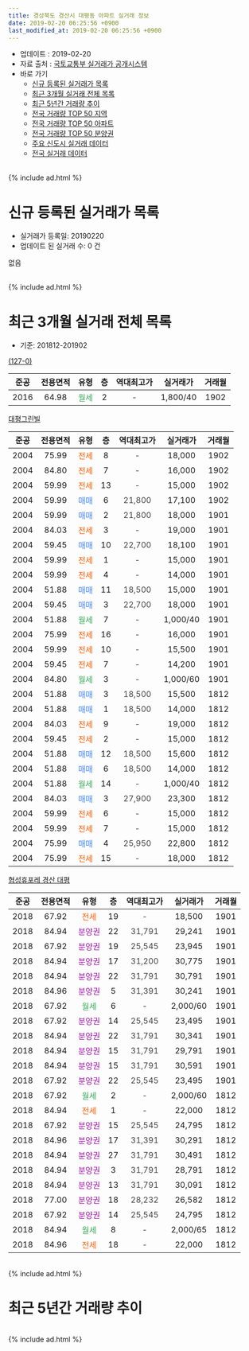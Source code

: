 ```yaml
---
title: 경상북도 경산시 대평동 아파트 실거래 정보
date: 2019-02-20 06:25:56 +0900
last_modified_at: 2019-02-20 06:25:56 +0900
---
```


* 업데이트 : 2019-02-20
* 자료 출처 : [국토교통부 실거래가 공개시스템](http://rt.molit.go.kr)
* 바로 가기
    * [신규 등록된 실거래가 목록](#신규-등록된-실거래가-목록)
    * [최근 3개월 실거래 전체 목록](#최근-3개월-실거래-전체-목록)
    * [최근 5년간 거래량 추이](#최근-5년간-거래량-추이)
    * [전국 거래량 TOP 50 지역](https://inasie.github.io/apt-trade-info/최근-3개월-전국에서-가장-거래가-많이-발생한-지역)
    * [전국 거래량 TOP 50 아파트](https://inasie.github.io/apt-trade-info/최근-3개월-전국에서-가장-거래가-많이-발생한-아파트)
    * [전국 거래량 TOP 50 분양권](https://inasie.github.io/apt-trade-info/최근-3개월-전국에서-가장-거래가-많이-발생한-분양권)
    * [주요 신도시 실거래 데이터](https://inasie.github.io/apt-trade-info/주요-신도시)
    * [전국 실거래 데이터](https://inasie.github.io/apt-trade-info/전국)
<br>
{% include ad.html %}
<br>

# 신규 등록된 실거래가 목록
* 실거래가 등록일: 20190220
* 업데이트 된 실거래 수: 0 건

없음

<br>
{% include ad.html %}
<br>

# 최근 3개월 실거래 전체 목록
* 기준: 201812-201902


[(127-0)](https://search.naver.com/search.naver?query=%EA%B2%BD%EC%83%81%EB%B6%81%EB%8F%84+%EA%B2%BD%EC%82%B0%EC%8B%9C+%EB%8C%80%ED%8F%89%EB%8F%99+%28127-0%29)

|준공|전용면적|유형|층|역대최고가|실거래가|거래월|
|:---:|:---:|:---:|:---:|:---:|:---:|:---:|
|2016|64.98|<span style="color:#34a853">월세</span>|2|<span style="color:#444444">-</span>|1,800/40|1902|

[대평그린빌](https://search.naver.com/search.naver?query=%EA%B2%BD%EC%83%81%EB%B6%81%EB%8F%84+%EA%B2%BD%EC%82%B0%EC%8B%9C+%EB%8C%80%ED%8F%89%EB%8F%99+%EB%8C%80%ED%8F%89%EA%B7%B8%EB%A6%B0%EB%B9%8C)

|준공|전용면적|유형|층|역대최고가|실거래가|거래월|
|:---:|:---:|:---:|:---:|:---:|:---:|:---:|
|2004|75.99|<span style="color:#ff5a00">전세</span>|8|<span style="color:#444444">-</span>|18,000|1902|
|2004|84.80|<span style="color:#ff5a00">전세</span>|7|<span style="color:#444444">-</span>|16,000|1902|
|2004|59.99|<span style="color:#ff5a00">전세</span>|13|<span style="color:#444444">-</span>|15,000|1902|
|2004|59.99|<span style="color:#4285f3">매매</span>|6|<span style="color:#444444">21,800</span>|17,100|1902|
|2004|59.99|<span style="color:#4285f3">매매</span>|2|<span style="color:#444444">21,800</span>|18,000|1901|
|2004|84.03|<span style="color:#ff5a00">전세</span>|3|<span style="color:#444444">-</span>|19,000|1901|
|2004|59.45|<span style="color:#4285f3">매매</span>|10|<span style="color:#444444">22,700</span>|18,100|1901|
|2004|59.99|<span style="color:#ff5a00">전세</span>|1|<span style="color:#444444">-</span>|15,000|1901|
|2004|59.99|<span style="color:#ff5a00">전세</span>|4|<span style="color:#444444">-</span>|14,000|1901|
|2004|51.88|<span style="color:#4285f3">매매</span>|11|<span style="color:#444444">18,500</span>|15,000|1901|
|2004|59.45|<span style="color:#4285f3">매매</span>|3|<span style="color:#444444">22,700</span>|18,000|1901|
|2004|51.88|<span style="color:#34a853">월세</span>|7|<span style="color:#444444">-</span>|1,000/40|1901|
|2004|75.99|<span style="color:#ff5a00">전세</span>|16|<span style="color:#444444">-</span>|16,000|1901|
|2004|59.99|<span style="color:#ff5a00">전세</span>|10|<span style="color:#444444">-</span>|15,500|1901|
|2004|59.45|<span style="color:#ff5a00">전세</span>|7|<span style="color:#444444">-</span>|14,200|1901|
|2004|84.80|<span style="color:#34a853">월세</span>|3|<span style="color:#444444">-</span>|1,000/60|1901|
|2004|51.88|<span style="color:#4285f3">매매</span>|3|<span style="color:#444444">18,500</span>|15,500|1812|
|2004|51.88|<span style="color:#4285f3">매매</span>|1|<span style="color:#444444">18,500</span>|14,000|1812|
|2004|84.03|<span style="color:#ff5a00">전세</span>|9|<span style="color:#444444">-</span>|19,000|1812|
|2004|59.45|<span style="color:#ff5a00">전세</span>|2|<span style="color:#444444">-</span>|15,000|1812|
|2004|51.88|<span style="color:#4285f3">매매</span>|12|<span style="color:#444444">18,500</span>|15,600|1812|
|2004|51.88|<span style="color:#4285f3">매매</span>|6|<span style="color:#444444">18,500</span>|14,000|1812|
|2004|51.88|<span style="color:#34a853">월세</span>|14|<span style="color:#444444">-</span>|1,000/40|1812|
|2004|84.03|<span style="color:#4285f3">매매</span>|3|<span style="color:#444444">27,900</span>|23,300|1812|
|2004|59.99|<span style="color:#ff5a00">전세</span>|6|<span style="color:#444444">-</span>|15,000|1812|
|2004|59.99|<span style="color:#ff5a00">전세</span>|7|<span style="color:#444444">-</span>|15,000|1812|
|2004|75.99|<span style="color:#4285f3">매매</span>|4|<span style="color:#444444">25,950</span>|22,800|1812|
|2004|75.99|<span style="color:#ff5a00">전세</span>|15|<span style="color:#444444">-</span>|18,000|1812|

[협성휴포레 경산 대평](https://search.naver.com/search.naver?query=%EA%B2%BD%EC%83%81%EB%B6%81%EB%8F%84+%EA%B2%BD%EC%82%B0%EC%8B%9C+%EB%8C%80%ED%8F%89%EB%8F%99+%ED%98%91%EC%84%B1%ED%9C%B4%ED%8F%AC%EB%A0%88+%EA%B2%BD%EC%82%B0+%EB%8C%80%ED%8F%89)

|준공|전용면적|유형|층|역대최고가|실거래가|거래월|
|:---:|:---:|:---:|:---:|:---:|:---:|:---:|
|2018|67.92|<span style="color:#ff5a00">전세</span>|19|<span style="color:#444444">-</span>|18,500|1901|
|2018|84.94|<span style="color:#9C11A5">분양권</span>|22|<span style="color:#444444">31,791</span>|29,241|1901|
|2018|67.92|<span style="color:#9C11A5">분양권</span>|19|<span style="color:#444444">25,545</span>|23,945|1901|
|2018|84.94|<span style="color:#9C11A5">분양권</span>|17|<span style="color:#444444">31,200</span>|30,775|1901|
|2018|84.94|<span style="color:#9C11A5">분양권</span>|22|<span style="color:#444444">31,791</span>|30,791|1901|
|2018|84.96|<span style="color:#9C11A5">분양권</span>|5|<span style="color:#444444">31,391</span>|30,241|1901|
|2018|67.92|<span style="color:#34a853">월세</span>|6|<span style="color:#444444">-</span>|2,000/60|1901|
|2018|67.92|<span style="color:#9C11A5">분양권</span>|14|<span style="color:#444444">25,545</span>|23,495|1901|
|2018|84.94|<span style="color:#9C11A5">분양권</span>|22|<span style="color:#444444">31,791</span>|30,341|1901|
|2018|84.94|<span style="color:#9C11A5">분양권</span>|15|<span style="color:#444444">31,791</span>|29,791|1901|
|2018|84.94|<span style="color:#9C11A5">분양권</span>|15|<span style="color:#444444">31,791</span>|30,591|1901|
|2018|67.92|<span style="color:#9C11A5">분양권</span>|22|<span style="color:#444444">25,545</span>|23,495|1901|
|2018|67.92|<span style="color:#34a853">월세</span>|2|<span style="color:#444444">-</span>|2,000/60|1812|
|2018|84.94|<span style="color:#ff5a00">전세</span>|1|<span style="color:#444444">-</span>|22,000|1812|
|2018|67.92|<span style="color:#9C11A5">분양권</span>|15|<span style="color:#444444">25,545</span>|24,795|1812|
|2018|84.96|<span style="color:#9C11A5">분양권</span>|17|<span style="color:#444444">31,391</span>|30,291|1812|
|2018|84.94|<span style="color:#9C11A5">분양권</span>|27|<span style="color:#444444">31,791</span>|30,491|1812|
|2018|84.94|<span style="color:#9C11A5">분양권</span>|3|<span style="color:#444444">31,791</span>|28,791|1812|
|2018|84.94|<span style="color:#9C11A5">분양권</span>|13|<span style="color:#444444">31,791</span>|30,091|1812|
|2018|77.00|<span style="color:#9C11A5">분양권</span>|18|<span style="color:#444444">28,232</span>|26,582|1812|
|2018|67.92|<span style="color:#9C11A5">분양권</span>|14|<span style="color:#444444">25,545</span>|24,795|1812|
|2018|84.94|<span style="color:#34a853">월세</span>|8|<span style="color:#444444">-</span>|2,000/65|1812|
|2018|84.96|<span style="color:#ff5a00">전세</span>|18|<span style="color:#444444">-</span>|22,000|1812|


<br>
{% include ad.html %}
<br>

# 최근 5년간 거래량 추이


<div style="width:100%;">
    <canvas id="deal_progress" height="200"></canvas>
</div>

<script>
new Chart(document.getElementById("deal_progress"), {
    type: 'line',
    data: {
        labels: ['201402','201403','201404','201405','201406','201407','201408','201409','201410','201411','201412','201501','201502','201503','201504','201505','201506','201507','201508','201509','201510','201511','201512','201601','201602','201603','201604','201605','201606','201607','201608','201609','201610','201611','201612','201701','201702','201703','201704','201705','201706','201707','201708','201709','201710','201711','201712','201801','201802','201803','201804','201805','201806','201807','201808','201809','201810','201811','201812','201901','201902'],
        datasets: [{
            label: '매매',
            pointRadius: 1,
            data: [8, 5, 10, 6, 5, 5, 7, 15, 11, 12, 8, 14, 16, 17, 13, 6, 8, 11, 11, 2, 6, 1, 3, 1, 1, 3, 5, 2, 8, 4, 6, 7, 5, 14, 1, 2, 6, 8, 2, 5, 9, 17, 19, 11, 12, 8, 4, 18, 19, 23, 25, 25, 23, 23, 27, 18, 19, 19, 13, 14, 1],
            borderColor: "rgba(255, 201, 14, 1)",
            backgroundColor: "rgba(255, 201, 14, 0.5)",
            fill: false,
            lineTension: 0
        },{
            label: '전월세',
            pointRadius: 1,
            data: [3, 4, 4, 5, 3, 6, 3, 4, 3, 4, 6, 6, 2, 5, 4, 3, 3, 7, 3, 4, 6, 2, 3, 5, 7, 2, 2, 1, 5, 4, 4, 4, 7, 5, 5, 6, 8, 4, 2, 2, 5, 6, 9, 7, 4, 6, 1, 8, 3, 9, 10, 8, 9, 15, 23, 12, 17, 5, 10, 10, 4],
            borderColor: "rgba(0, 141, 185, 1)",
            backgroundColor: "rgba(0, 141, 185, 0.5)",
            fill: false,
            lineTension: 0
        }
        ]
    },
    options: {
        responsive: true,
        title: {
            display: false
        },
        tooltips: {
            mode: 'index',
            intersect: false
        },
        hover: {
            mode: 'nearest',
            intersect: true
        },
        scales: {
            xAxes: [{
                display: true,
                scaleLabel: {
                    display: true,
                    labelString: '년/월'
                }
            }],
            yAxes: [{
                display: true,
                ticks: {
                    suggestedMin: 0,
                },
                scaleLabel: {
                    display: true,
                    labelString: '실거래 수'
                }
            }]
        }
    }
});

</script>


<br>
{% include ad.html %}
<br>

